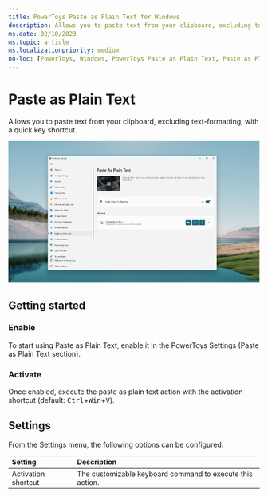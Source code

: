 ```yaml
---
title: PowerToys Paste as Plain Text for Windows
description: Allows you to paste text from your clipboard, excluding text-formatting, with a quick key shortcut.
ms.date: 02/10/2023
ms.topic: article
ms.localizationpriority: medium
no-loc: [PowerToys, Windows, PowerToys Paste as Plain Text, Paste as Plain Text, Win]
---
```


# Paste as Plain Text

Allows you to paste text from your clipboard, excluding text-formatting, with a quick key shortcut.

![Paste as Plain Text screenshot.](../images/pt-paste-as-plain-text.png)

## Getting started

### Enable

To start using Paste as Plain Text, enable it in the PowerToys Settings (Paste as Plain Text section).

### Activate

Once enabled, execute the paste as plain text action with the activation shortcut (default: <kbd>Ctrl</kbd>+<kbd>Win</kbd>+<kbd>V</kbd>).

## Settings

From the Settings menu, the following options can be configured:

| Setting | Description |
| :--- | :--- |
| Activation shortcut | The customizable keyboard command to execute this action. |